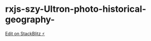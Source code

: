 # rxjs-szy-Ultron-photo-historical-geography-

[Edit on StackBlitz ⚡️](https://stackblitz.com/edit/rxjs-szymua)